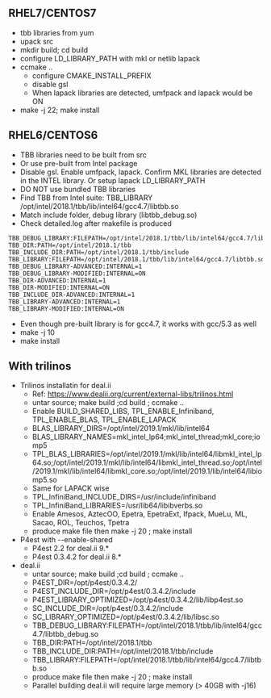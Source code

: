 ## RHEL7/CENTOS7
- tbb libraries from yum
- upack src
- mkdir build; cd build
- configure LD_LIBRARY_PATH with mkl or netlib lapack
- ccmake ..
  - configure CMAKE_INSTALL_PREFIX
  - disable gsl
  - When lapack libraries are detected, umfpack and lapack would be ON
- make -j 22; make install

## RHEL6/CENTOS6
- TBB libraries need to be built from src
- Or use pre-built from Intel package
- Disable gsl. Enable umfpack, lapack. Confirm MKL libraries are detected in the INTEL library. Or setup lapack LD_LIBRARY_PATH
- DO NOT use bundled TBB libraries
- Find TBB from Intel suite: TBB_LIBRARY /opt/intel/2018.1/tbb/lib/intel64/gcc4.7/libtbb.so
- Match include folder, debug library (libtbb_debug.so)
- Check detailed.log after makefile is produced
```
TBB_DEBUG_LIBRARY:FILEPATH=/opt/intel/2018.1/tbb/lib/intel64/gcc4.7/libtbb_debug.so
TBB_DIR:PATH=/opt/intel/2018.1/tbb
TBB_INCLUDE_DIR:PATH=/opt/intel/2018.1/tbb/include
TBB_LIBRARY:FILEPATH=/opt/intel/2018.1/tbb/lib/intel64/gcc4.7/libtbb.so
TBB_DEBUG_LIBRARY-ADVANCED:INTERNAL=1
TBB_DEBUG_LIBRARY-MODIFIED:INTERNAL=ON
TBB_DIR-ADVANCED:INTERNAL=1
TBB_DIR-MODIFIED:INTERNAL=ON
TBB_INCLUDE_DIR-ADVANCED:INTERNAL=1
TBB_LIBRARY-ADVANCED:INTERNAL=1
TBB_LIBRARY-MODIFIED:INTERNAL=ON
```
- Even though pre-built library is for gcc4.7, it works with gcc/5.3 as well
- make -j 10
- make install

## With trilinos
- Trilinos installatin for deal.ii
  - Ref: https://www.dealii.org/current/external-libs/trilinos.html
  - untar source; make build ;cd build ; ccmake ..
  - Enable BUILD_SHARED_LIBS, TPL_ENABLE_Infiniband, TPL_ENABLE_BLAS, TPL_ENABLE_LAPACK
  - BLAS_LIBRARY_DIRS=/opt/intel/2019.1/mkl/lib/intel64
  - BLAS_LIBRARY_NAMES=mkl_intel_lp64;mkl_intel_thread;mkl_core;iomp5
  - TPL_BLAS_LIBRARIES=/opt/intel/2019.1/mkl/lib/intel64/libmkl_intel_lp64.so;/opt/intel/2019.1/mkl/lib/intel64/libmkl_intel_thread.so;/opt/intel/2019.1/mkl/lib/intel64/libmkl_core.so;/opt/intel/2019.1/lib/intel64/libiomp5.so
  - Same for LAPACK wise
  - TPL_InfiniBand_INCLUDE_DIRS=/usr/include/infiniband
  - TPL_InfiniBand_LIBRARIES=/usr/lib64/libibverbs.so
  - Enable Amesos, AztecOO, Epetra, EpetraExt, Ifpack, MueLu, ML, Sacao, ROL, Teuchos, Tpetra
  - produce make file then make -j 20 ; make install
- P4est with --enable-shared
  - P4est 2.2 for deal.ii 9.*
  - P4est 0.3.4.2 for deal.ii 8.*
- deal.ii
  - untar source; make build ;cd build ; ccmake ..
  - P4EST_DIR=/opt/p4est/0.3.4.2/
  - P4EST_INCLUDE_DIR=/opt/p4est/0.3.4.2/include
  - P4EST_LIBRARY_OPTIMIZED=/opt/p4est/0.3.4.2/lib/libp4est.so
  - SC_INCLUDE_DIR=/opt/p4est/0.3.4.2/include
  - SC_LIBRARY_OPTIMIZED=/opt/p4est/0.3.4.2/lib/libsc.so
  - TBB_DEBUG_LIBRARY:FILEPATH=/opt/intel/2018.1/tbb/lib/intel64/gcc4.7/libtbb_debug.so
  - TBB_DIR:PATH=/opt/intel/2018.1/tbb
  - TBB_INCLUDE_DIR:PATH=/opt/intel/2018.1/tbb/include
  - TBB_LIBRARY:FILEPATH=/opt/intel/2018.1/tbb/lib/intel64/gcc4.7/libtbb.so
  - produce make file then make -j 20 ; make install
  - Parallel building deal.ii will require large memory (> 40GB with -j16)
